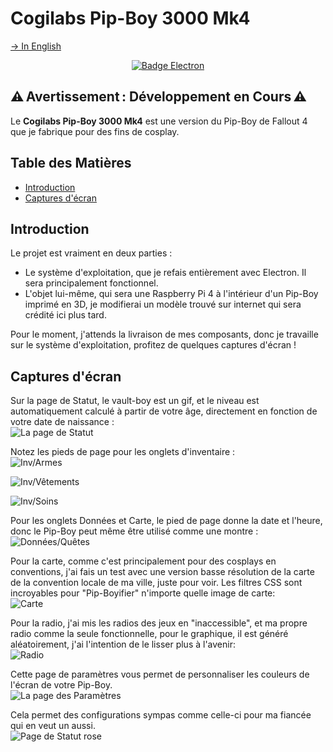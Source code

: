 # Cogilabs Pip-Boy 3000 Mk4
[→ In English](/README.md)

<p align="center">
    <!--<img alt="Bannière" title="Bannière" src="/readme_sources/images/banner.png">-->
</p>
<p align="center">
    <a href="https://electronjs.org/" target="_blank"><img alt="Badge Electron" title="Construit avec Electron!" src="https://img.shields.io/badge/Electron-4E44B6?style=for-the-badge&logo=electron&logoColor=white"/></a>
</p>

## ⚠️ Avertissement : Développement en Cours ⚠️

Le **Cogilabs Pip-Boy 3000 Mk4** est une version du Pip-Boy de Fallout 4 que je fabrique pour des fins de cosplay.

## Table des Matières

- [Introduction](#introduction)
- [Captures d'écran](#captures-décran)

## Introduction

Le projet est vraiment en deux parties :

- Le système d'exploitation, que je refais entièrement avec Electron. Il sera principalement fonctionnel.
- L'objet lui-même, qui sera une Raspberry Pi 4 à l'intérieur d'un Pip-Boy imprimé en 3D, je modifierai un modèle trouvé sur internet qui sera crédité ici plus tard.

Pour le moment, j'attends la livraison de mes composants, donc je travaille sur le système d'exploitation, profitez de quelques captures d'écran !

## Captures d'écran

Sur la page de Statut, le vault-boy est un gif, et le niveau est automatiquement calculé à partir de votre âge, directement en fonction de votre date de naissance :  
![La page de Statut](/readme_sources/images/status.png)  
  
Notez les pieds de page pour les onglets d'inventaire :  
![Inv/Armes](/readme_sources/images/weapons.png)  
  
![Inv/Vêtements](/readme_sources/images/apparel.png)  
  
![Inv/Soins](/readme_sources/images/aid.png)  
  
Pour les onglets Données et Carte, le pied de page donne la date et l'heure, donc le Pip-Boy peut même être utilisé comme une montre :  
![Données/Quêtes](/readme_sources/images/quests.png)  
  
Pour la carte, comme c'est principalement pour des cosplays en conventions, j'ai fais un test avec une version basse résolution de la carte de la convention locale de ma ville, juste pour voir. Les filtres CSS sont incroyables pour "Pip-Boyifier" n'importe quelle image de carte:  
![Carte](/readme_sources/images/map.png)  
  
Pour la radio, j'ai mis les radios des jeux en "inaccessible", et ma propre radio comme la seule fonctionnelle, pour le graphique, il est généré aléatoirement, j'ai l'intention de le lisser plus à l'avenir:  
![Radio](/readme_sources/images/radio.png)  
  
Cette page de paramètres vous permet de personnaliser les couleurs de l'écran de votre Pip-Boy.  
![La page des Paramètres](/readme_sources/images/settings.png)  
  
Cela permet des configurations sympas comme celle-ci pour ma fiancée qui en veut un aussi.  
![Page de Statut rose](/readme_sources/images/pinkStatus.png)
